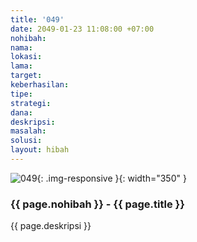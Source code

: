 ```yaml
---
title: '049'
date: 2049-01-23 11:08:00 +07:00
nohibah:
nama:
lokasi:
lama:
target:
keberhasilan:
tipe:
strategi:
dana:
deskripsi:
masalah:
solusi:
layout: hibah
---
```


![049](/static/img/hibahcms/049.png){: .img-responsive }{: width="350" }

### {{ page.nohibah }} - {{ page.title }}

{{ page.deskripsi }}
